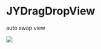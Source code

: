 # JYDragDropView

auto swap view

[![](https://img.youtube.com/vi/9IuRdIXsOVg/0.jpg)](https://youtu.be/9IuRdIXsOVg)
